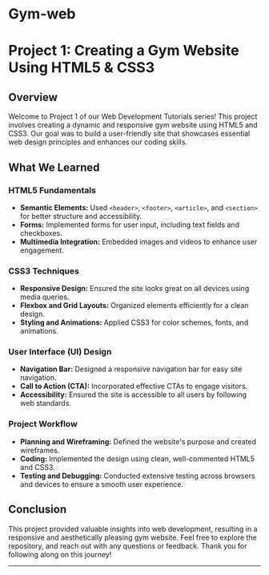 # Gym-web

# Project 1: Creating a Gym Website Using HTML5 & CSS3

## Overview

Welcome to Project 1 of our Web Development Tutorials series! This project involves creating a dynamic and responsive gym website using HTML5 and CSS3. Our goal was to build a user-friendly site that showcases essential web design principles and enhances our coding skills.

## What We Learned

### HTML5 Fundamentals

- **Semantic Elements:** Used `<header>`, `<footer>`, `<article>`, and `<section>` for better structure and accessibility.
- **Forms:** Implemented forms for user input, including text fields and checkboxes.
- **Multimedia Integration:** Embedded images and videos to enhance user engagement.

### CSS3 Techniques

- **Responsive Design:** Ensured the site looks great on all devices using media queries.
- **Flexbox and Grid Layouts:** Organized elements efficiently for a clean design.
- **Styling and Animations:** Applied CSS3 for color schemes, fonts, and animations.

### User Interface (UI) Design

- **Navigation Bar:** Designed a responsive navigation bar for easy site navigation.
- **Call to Action (CTA):** Incorporated effective CTAs to engage visitors.
- **Accessibility:** Ensured the site is accessible to all users by following web standards.

### Project Workflow

- **Planning and Wireframing:** Defined the website's purpose and created wireframes.
- **Coding:** Implemented the design using clean, well-commented HTML5 and CSS3.
- **Testing and Debugging:** Conducted extensive testing across browsers and devices to ensure a smooth user experience.

## Conclusion

This project provided valuable insights into web development, resulting in a responsive and aesthetically pleasing gym website. Feel free to explore the repository, and reach out with any questions or feedback. Thank you for following along on this journey!

---
